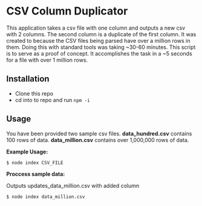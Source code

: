 # CSV Column Duplicator 
This application takes a csv file with one column and outputs a new csv with 2 columns. The second column is a duplicate of the first column. It was created to because the CSV files being parsed have over a million rows in them. Doing this with standard tools was taking ~30-60 minutes. This script is to serve as a proof of concept. It accomplishes the task in a ~5 seconds for a file with over 1 million rows.

## Installation

* Clone this repo
* cd into to repo and run `npm -i`

## Usage
You have been provided two sample csv files. **data_hundred.csv** contains 100 rows of data. **data_million.csv** contains over 1,000,000 rows of data.

**Example Usage:**

```bash
$ node index CSV_FILE
```

**Proccess sample data:**

Outputs updates_data_million.csv with added column
```bash
$ node index data_million.csv
```